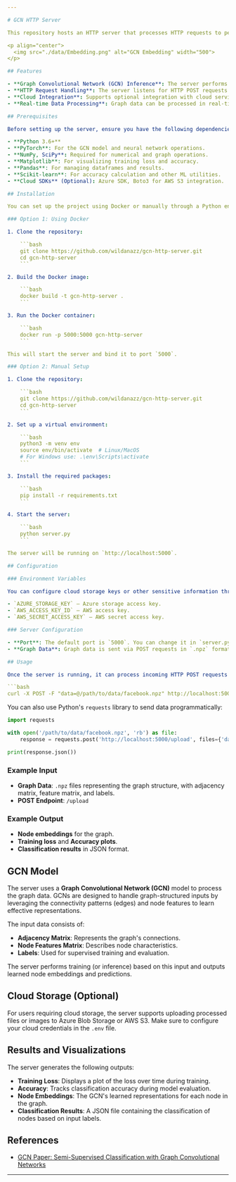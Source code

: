 ```yaml
---

# GCN HTTP Server

This repository hosts an HTTP server that processes HTTP requests to perform tasks related to a **Graph Convolutional Network (GCN)**, a neural network that operates directly on graph-structured data. It also features support for uploading images to cloud storage like Azure or AWS. The primary goal of this project is to offer a web-accessible interface for GCN processing, useful for node classification tasks on graph data (e.g., social networks, citation networks).

<p align="center">
  <img src="./data/Embedding.png" alt="GCN Embedding" width="500">
</p>

## Features

- **Graph Convolutional Network (GCN) Inference**: The server performs node classification using a pre-trained GCN model on input graph data (e.g., `.npz` files).
- **HTTP Request Handling**: The server listens for HTTP POST requests containing graph data and returns results such as training losses, node embeddings, or predictions.
- **Cloud Integration**: Supports optional integration with cloud services (Azure, AWS) for uploading and managing graph data files or images.
- **Real-time Data Processing**: Graph data can be processed in real-time as it is sent to the server, providing immediate feedback on results.

## Prerequisites

Before setting up the server, ensure you have the following dependencies installed:

- **Python 3.6+**
- **PyTorch**: For the GCN model and neural network operations.
- **NumPy, SciPy**: Required for numerical and graph operations.
- **Matplotlib**: For visualizing training loss and accuracy.
- **Pandas**: For managing dataframes and results.
- **Scikit-learn**: For accuracy calculation and other ML utilities.
- **Cloud SDKs** (Optional): Azure SDK, Boto3 for AWS S3 integration.

## Installation

You can set up the project using Docker or manually through a Python environment.

### Option 1: Using Docker

1. Clone the repository:

    ```bash
    git clone https://github.com/wildanazz/gcn-http-server.git
    cd gcn-http-server
    ```

2. Build the Docker image:

    ```bash
    docker build -t gcn-http-server .
    ```

3. Run the Docker container:

    ```bash
    docker run -p 5000:5000 gcn-http-server
    ```

This will start the server and bind it to port `5000`.

### Option 2: Manual Setup

1. Clone the repository:

    ```bash
    git clone https://github.com/wildanazz/gcn-http-server.git
    cd gcn-http-server
    ```

2. Set up a virtual environment:

    ```bash
    python3 -m venv env
    source env/bin/activate  # Linux/MacOS
    # For Windows use: .\env\Scripts\activate
    ```

3. Install the required packages:

    ```bash
    pip install -r requirements.txt
    ```

4. Start the server:

    ```bash
    python server.py
    ```

The server will be running on `http://localhost:5000`.

## Configuration

### Environment Variables

You can configure cloud storage keys or other sensitive information through a `.env` file. The following environment variables should be defined if cloud integration is required:

- `AZURE_STORAGE_KEY` – Azure storage access key.
- `AWS_ACCESS_KEY_ID` – AWS access key.
- `AWS_SECRET_ACCESS_KEY` – AWS secret access key.

### Server Configuration

- **Port**: The default port is `5000`. You can change it in `server.py`.
- **Graph Data**: Graph data is sent via POST requests in `.npz` format.

## Usage

Once the server is running, it can process incoming HTTP POST requests containing graph data in `.npz` format. For example, to upload and process a Facebook page graph file:

```bash
curl -X POST -F "data=@/path/to/data/facebook.npz" http://localhost:5000/upload
```

You can also use Python's `requests` library to send data programmatically:

```python
import requests

with open('/path/to/data/facebook.npz', 'rb') as file:
    response = requests.post('http://localhost:5000/upload', files={'data': file})

print(response.json())
```

### Example Input

- **Graph Data**: `.npz` files representing the graph structure, with adjacency matrix, feature matrix, and labels.
- **POST Endpoint**: `/upload`
  
### Example Output

- **Node embeddings** for the graph.
- **Training loss** and **Accuracy plots**.
- **Classification results** in JSON format.

## GCN Model

The server uses a **Graph Convolutional Network (GCN)** model to process the graph data. GCNs are designed to handle graph-structured inputs by leveraging the connectivity patterns (edges) and node features to learn effective representations. 

The input data consists of:
- **Adjacency Matrix**: Represents the graph's connections.
- **Node Features Matrix**: Describes node characteristics.
- **Labels**: Used for supervised training and evaluation.

The server performs training (or inference) based on this input and outputs learned node embeddings and predictions.

## Cloud Storage (Optional)

For users requiring cloud storage, the server supports uploading processed files or images to Azure Blob Storage or AWS S3. Make sure to configure your cloud credentials in the `.env` file.

## Results and Visualizations

The server generates the following outputs:

- **Training Loss**: Displays a plot of the loss over time during training.
- **Accuracy**: Tracks classification accuracy during model evaluation.
- **Node Embeddings**: The GCN's learned representations for each node in the graph.
- **Classification Results**: A JSON file containing the classification of nodes based on input labels.

## References

- [GCN Paper: Semi-Supervised Classification with Graph Convolutional Networks](https://arxiv.org/abs/1609.02907)

---
```

